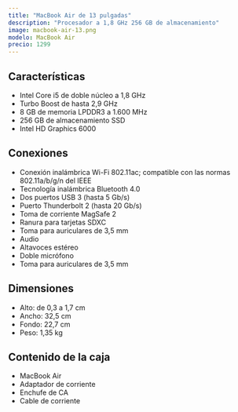 ```yaml
---
title: "MacBook Air de 13 pulgadas"
description: "Procesador a 1,8 GHz 256 GB de almacenamiento"
image: macbook-air-13.png
modelo: MacBook Air
precio: 1299
---
```


## Características

  - Intel Core i5 de doble núcleo a 1,8 GHz
  - Turbo Boost de hasta 2,9 GHz
  - 8 GB de memoria LPDDR3 a 1.600 MHz
  - 256 GB de almacenamiento SSD
  - Intel HD Graphics 6000

## Conexiones

  - Conexión inalámbrica Wi-Fi 802.11ac; compatible con las normas 802.11a/b/g/n del IEEE
  - Tecnología inalámbrica Bluetooth 4.0
  - Dos puertos USB 3 (hasta 5 Gb/s)
  - Puerto Thunderbolt 2 (hasta 20 Gb/s)
  - Toma de corriente MagSafe 2
  - Ranura para tarjetas SDXC
  - Toma para auriculares de 3,5 mm
  - Audio
  - Altavoces estéreo
  - Doble micrófono
  - Toma para auriculares de 3,5 mm

## Dimensiones
  - Alto: de 0,3 a 1,7 cm
  - Ancho: 32,5 cm
  - Fondo: 22,7 cm
  - Peso: 1,35 kg

## Contenido de la caja

  - MacBook Air
  - Adaptador de corriente
  - Enchufe de CA
  - Cable de corriente
